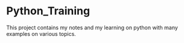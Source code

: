 # Python_Training
This project contains my notes and my learning on python with many examples on various topics.
